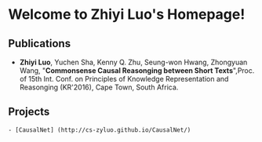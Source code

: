 # Welcome to Zhiyi Luo's Homepage!

## Publications
*   **Zhiyi Luo**, Yuchen Sha, Kenny Q. Zhu, Seung-won Hwang, Zhongyuan Wang, "**Commonsense Causal Reasonging between Short Texts**",Proc. of 15th Int. Conf. on Principles of Knowledge Representation and Reasonging (KR'2016), Cape Town, South Africa.

## Projects
    - [CausalNet] (http://cs-zyluo.github.io/CausalNet/)
    
